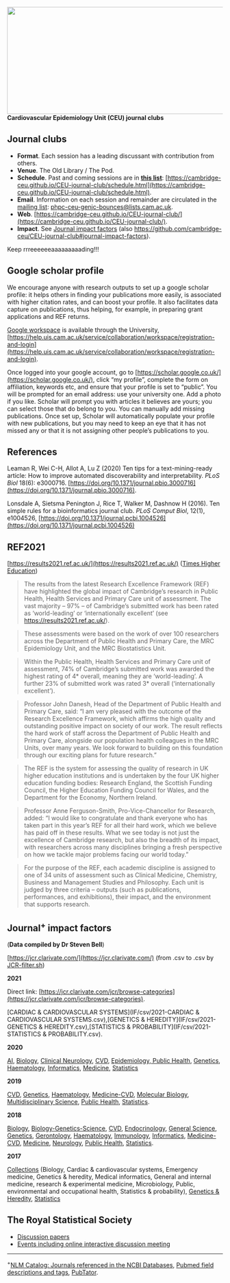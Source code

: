 <a href="https://phdcomics.com/comics/archive_print.php?comicid=963"><img src="http://phdcomics.com/comics/archive/phd011108s.gif" width="560" height="250" align="right"></a>

**Cardiovascular Epidemiology Unit (CEU) journal clubs**

## Journal clubs

* **Format**. Each session has a leading discussant with contribution from others.
* **Venue**. The Old Library / The Pod.
* **Schedule**. Past and coming sessions are in [**this list**](schedule.md): [https://cambridge-ceu.github.io/CEU-journal-club/schedule.html](https://cambridge-ceu.github.io/CEU-journal-club/schedule.html).
* **Email**. Information on each session and remainder are circulated in the <a href="mailto:phpc-ceu-genjc-bounces@lists.cam.ac.uk">mailing list</a>: phpc-ceu-genjc-bounces@lists.cam.ac.uk.
* **Web**. [https://cambridge-ceu.github.io/CEU-journal-club/](https://cambridge-ceu.github.io/CEU-journal-club/).
* **Impact**. See [Journal impact factors](https://cambridge-ceu.github.io/CEU-journal-club/#journal-impact-factors) (also https://github.com/cambridge-ceu/CEU-journal-club#journal-impact-factors).

Keep rrreeeeeeaaaaaaaaading!!!

## Google scholar profile

We encourage anyone with research outputs to set up a google scholar profile: it helps others in finding your publications more easily, is associated with higher citation rates, and can boost your profile. It also facilitates data capture on publications, thus helping, for example, in preparing grant applications and REF returns.

[Google workspace](https://help.uis.cam.ac.uk/service/collaboration/workspace) is available through the University, [https://help.uis.cam.ac.uk/service/collaboration/workspace/registration-and-login](https://help.uis.cam.ac.uk/service/collaboration/workspace/registration-and-login).

Once logged into your google account, go to [https://scholar.google.co.uk/](https://scholar.google.co.uk/), click “my profile”, complete the form on affiliation, keywords etc, and ensure that your profile is set to “public”.  You will be prompted for an email address: use your university one. Add a photo if you like. Scholar will prompt you with articles it believes are yours; you can select those that do belong to you. You can manually add missing publications. Once set up, Scholar will automatically populate your profile with new publications, but you may need to keep an eye that it has not missed any or that it is not assigning other people’s publications to you.

## References

Leaman R, Wei C-H, Allot A, Lu Z (2020) Ten tips for a text-mining-ready article: How to improve automated discoverability and interpretability. *PLoS Biol* 18(6): e3000716. [https://doi.org/10.1371/journal.pbio.3000716](https://doi.org/10.1371/journal.pbio.3000716).

Lonsdale A, Sietsma Penington J, Rice T, Walker M, Dashnow H (2016). Ten simple rules for a bioinformatics journal club. *PLoS Comput Biol*, 12(1), e1004526, [https://doi.org/10.1371/journal.pcbi.1004526](https://doi.org/10.1371/journal.pcbi.1004526)

## REF2021

[https://results2021.ref.ac.uk/](https://results2021.ref.ac.uk/) ([Times Higher Education](https://www.timeshighereducation.com/news/ref-2021-research-excellence-framework-results-announced))

> The results from the latest Research Excellence Framework (REF) have highlighted the global impact of Cambridge’s research in Public Health, Health Services and Primary Care unit of assessment. The vast majority – 97% – of Cambridge’s submitted work has been rated as ‘world-leading’ or ‘internationally excellent’ (see https://results2021.ref.ac.uk/). 

> These assessments were based on the work of over 100 researchers across the Department of Public Health and Primary Care, the MRC Epidemiology Unit, and the MRC Biostatistics Unit. 

> Within the Public Health, Health Services and Primary Care unit of assessment, 74% of Cambridge’s submitted work was awarded the highest rating of 4* overall, meaning they are ‘world-leading’. A further 23% of submitted work was rated 3* overall (‘internationally excellent’). 

> Professor John Danesh, Head of the Department of Public Health and Primary Care, said: “I am very pleased with the outcome of the Research Excellence Framework, which affirms the high quality and outstanding positive impact on society of our work. The result reflects the hard work of staff across the Department of Public Health and Primary Care, alongside our population health colleagues in the MRC Units, over many years. We look forward to building on this foundation through our exciting plans for future research.” 

> The REF is the system for assessing the quality of research in UK higher education institutions and is undertaken by the four UK higher education funding bodies: Research England, the Scottish Funding Council, the Higher Education Funding Council for Wales, and the Department for the Economy, Northern Ireland.

> Professor Anne Ferguson-Smith, Pro-Vice-Chancellor for Research, added: “I would like to congratulate and thank everyone who has taken part in this year’s REF for all their hard work, which we believe has paid off in these results. What we see today is not just the excellence of Cambridge research, but also the breadth of its impact, with researchers across many disciplines bringing a fresh perspective on how we tackle major problems facing our world today.”

> For the purpose of the REF, each academic discipline is assigned to one of 34 units of assessment such as Clinical Medicine, Chemistry, Business and Management Studies and Philosophy. Each unit is judged by three criteria – outputs (such as publications, performances, and exhibitions), their impact, and the environment that supports research.

## Journal<sup>+</sup> impact factors

(**Data compiled by Dr Steven Bell**)

[https://jcr.clarivate.com/](https://jcr.clarivate.com/) (from .csv to .csv by [JCR-filter.sh](IF/JCR-filter.sh))

**2021**

Direct link: [https://jcr.clarivate.com/jcr/browse-categories](https://jcr.clarivate.com/jcr/browse-categories).

[CARDIAC & CARDIOVASCULAR SYSTEMS](IF/csv/2021-CARDIAC & CARDIOVASCULAR SYSTEMS.csv),[GENETICS & HEREDITY](IF/csv/2021-GENETICS & HEREDITY.csv),[STATISTICS & PROBABILITY](IF/csv/2021-STATISTICS & PROBABILITY.csv).

**2020**

 [AI](IF/IF_2020_AI.csv),
 [Biology](IF/IF_2020_Biology.csv),
 [Clinical Neurology](IF/IF_2020_ClinicalNeurology.csv),
 [CVD](IF/IF_2020_CVD.csv),
 [Epidemiology, Public Health](IF/IF_2020_EpiPubHealth.csv),
 [Genetics](IF/IF_2020_Genetics.csv),
 [Haematology](IF/IF_2020_Haematology.csv),
 [Informatics](IF/IF_2020_Informatics.csv),
 [Medicine](IF/IF_2020_Medicine.csv),
 [Statistics](IF/IF_2020_Statistics.csv)

**2019**

 [CVD](IF/IF_2019_CVD.csv),
 [Genetics](IF/IF_2019_Genetics.csv),
 [Haematology](IF/IF_2019_Haematology.csv),
 [Medicine-CVD](IF/IF_2019_Medicine_CVD.csv),
 [Molecular Biology](IF/IF_2019_Molecular_Biology.csv),
 [Multidisciplinary Science](IF/IF_2019_Multidiscipinary_Science.csv),
 [Public Health](IF/IF_2019_Public_Health.csv),
 [Statistics](IF/IF_2019_Statistics.csv).

**2018**

 [Biology](IF/IF_2018_Biology.csv),
 [Biology-Genetics-Science](IF/IF_2018_Biology_Genetics_Science.csv),
 [CVD](IF/IF_2018_CVD.csv),
 [Endocrinology](IF/IF_2018_Endocrinology.csv),
 [General Science](IF/IF_2018_General_Science.csv),
 [Genetics](IF/IF_2018_Genetics.csv),
 [Gerontology](IF/IF_2018_Gerontology.csv),
 [Haematology](IF/IF_2018_Haematology.csv),
 [Immunology](IF/IF_2018_Immunology.csv),
 [Informatics](IF/IF_2018_Informatics.csv),
 [Medicine-CVD](IF/IF_2018_Medicine_CVD.csv),
 [Medicine](IF/IF_2018_Medicine.csv),
 [Neurology](IF/IF_2018_Neurology.csv),
 [Public Health](IF/IF_2018_Public_Health.csv),
 [Statistics](IF/IF_2018_Statistics.csv).

**2017**

 [Collections](IF/IF_2017_Collections.csv) (Biology, Cardiac & cardiovascular systems, Emergency medicine, Genetics & heredity, Medical informatics, General and internal medicine, research & experimental medicine, Microbiology, Public, environmental and occupational health, Statistics & probability),
 [Genetics & Heredity](IF/IF_2017_Genetics_&_Heredity.csv),
 [Statistics](IF/IF_2017_Statistics.csv)

## The Royal Statistical Society

* [Discussion papers](https://rss.org.uk/news-publication/publications/journals/discussion-papers-meetings/)
* [Events including online interactive discussion meeting](https://rss.org.uk/training-events/events/events-2020/)

---

<sup>+</sup>[NLM Catalog: Journals referenced in the NCBI Databases](https://www.ncbi.nlm.nih.gov/nlmcatalog/journals), 
[Pubmed field descriptions and tags](https://www.ncbi.nlm.nih.gov/books/NBK3827/#pubmedhelp.Search_Field_Descriptions_and),
[PubTator](https://www.ncbi.nlm.nih.gov/research/pubtator/).
